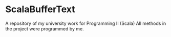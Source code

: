 # ScalaBufferText

A repository of my university work for Programming II (Scala)
All methods in the project were programmed by me.
